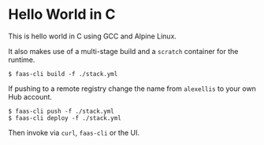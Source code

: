 Hello World in C
===================

This is hello world in C using GCC and Alpine Linux.

It also makes use of a multi-stage build and a `scratch` container for the runtime.

```
$ faas-cli build -f ./stack.yml
```

If pushing to a remote registry change the name from `alexellis` to your own Hub account.

```
$ faas-cli push -f ./stack.yml
$ faas-cli deploy -f ./stack.yml
```

Then invoke via `curl`, `faas-cli` or the UI.

